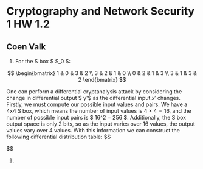 # Cryptography and Network Security 1 HW 1.2

## Coen Valk

1. For the S box $ S_0 $:

$$
\begin{bmatrix}
1 & 0 & 3 & 2 \\
3 & 2 & 1 & 0 \\
0 & 2 & 1 & 3 \\
3 & 1 & 3 & 2
\end{bmatrix}
$$

One can perform a differential cryptanalysis attack by considering the change in differential output $ y'$ as the differential input $x'$ changes. Firstly, we must compute our possible input values and pairs. We have a 4x4 S box, which means the number of input values is $4 \times 4 = 16$, and the number of possible input pairs is $ 16^2 = 256 $. Additionally, the S box output space is only 2 bits, so as the input varies over 16 values, the output values vary over 4 values. With this information we can construct the following differential distribution table:
$$

$$


1. 